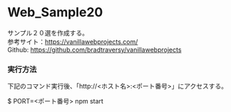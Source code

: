 # Web_Sample20

サンプル２０選を作成する。<br>
参考サイト：https://vanillawebprojects.com/ <br>
Github: https://github.com/bradtraversy/vanillawebprojects<br>

### 実行方法
下記のコマンド実行後、「http://<ホスト名>:<ポート番号>」にアクセスする。

$ PORT=<ポート番号> npm start
